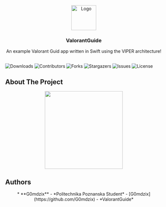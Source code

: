 <br/>
<p align="center">
  <a href="https://github.com/G0mdzix/ValorantGuide">
    <img src="https://yoolk.ninja/wp-content/uploads/2020/06/Games-Valorant-1024x1024.png" alt="Logo" width="80" height="80">
  </a>

  <h3 align="center">ValorantGuide</h3>

  <p align="center">
    An example Valorant Guid app written in Swift using the VIPER architecture!
    <br/>
    <br/>
  </p>
</p>


![Downloads](https://img.shields.io/github/downloads/G0mdzix/ValorantGuide/total) ![Contributors](https://img.shields.io/github/contributors/G0mdzix/ValorantGuide?color=dark-green) ![Forks](https://img.shields.io/github/forks/G0mdzix/ValorantGuide?style=social) ![Stargazers](https://img.shields.io/github/stars/G0mdzix/ValorantGuide?style=social) ![Issues](https://img.shields.io/github/issues/G0mdzix/ValorantGuide) ![License](https://img.shields.io/github/license/G0mdzix/ValorantGuide) 

## About The Project
<p align="center">
<img src="https://user-images.githubusercontent.com/104032431/190748896-55605bc1-7d48-47f2-b28c-75a96a1b5186.png" width="250 " />
</p>

## Authors

<p align="center">
* **G0mdzix** - *Politechnika Poznanska Student* - [G0mdzix](https://github.com/G0mdzix) - *ValorantGuide*
</p>



